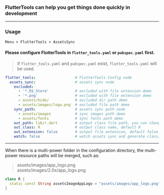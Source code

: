### FlutterTools can help you get things done quickly in development

 ---

### Usage
`Menu > FlutterTools > AssetsSync`

#### Please configure **FlutterTools** in `flutter_tools.yaml` or `pubspec.yaml` first.
> if `flutter_tools.yaml` and `pubspec.yaml` exist, `flutter_tools.yaml` will be used.

 ```yaml
 flutter_tools:                  # FlutterTools Config node
   assets_sync:                  # assets sync node
     excluded:
       - '*.DS_Store'            # excluded with file extension demo
       - '*.png'                 # excluded with file extension demo 
       - assets/hide/            # excluded dir path demo
       - assets/images/logo.png  # excluded file path demo
     sync_path:                  # assets sync path node
       - assets/images           # sync images path demo
       - assets/fonts            # sync fonts path demo
     out_path: lib/r.dart        # output class file path, you can change it, default lib/r.dart
     out_class: R                # output class name, default R
     out_extension: false        # output file extension, default false
     watch: false                # watch assets sync and generate class, default false
 ```
---
When there is a multi-power folder in the configuration directory, the multi-power resource paths will be merged, such as:

> assets/images/app_logo.png  
> assets/images/2.0x/app_logo.png

```dart
class R {
  static const String assetsImageAppLogo = "assets/images/app_logo.png";
}
```
